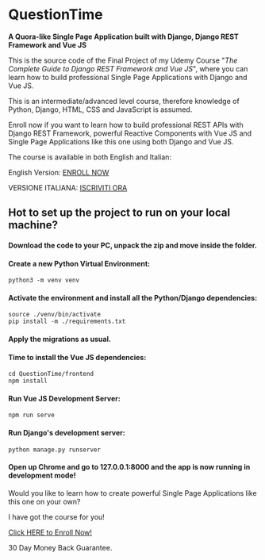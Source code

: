 # QuestionTime
**A Quora-like Single Page Application built with Django, Django REST Framework and Vue JS**

This is the source code of the Final Project of my Udemy Course "*The Complete Guide to Django REST Framework and Vue JS*", where you can learn how to build professional Single Page Applications with Django and Vue JS. 

This is an intermediate/advanced level course, therefore knowledge of Python, Django, HTML, CSS and JavaScript is assumed. 

Enroll now if you want to learn how to build professional REST APIs with Django REST Framework, powerful Reactive Components with Vue JS and Single Page Applications like this one using both Django and Vue JS.

The course is available in both English and Italian:

English Version: [ENROLL NOW](https://www.udemy.com/the-complete-guide-to-django-rest-framework-and-vue-js/?couponCode=GITHUB_PROMO)

VERSIONE ITALIANA: [ISCRIVITI ORA](https://www.udemy.com/guida-per-sviluppatori-a-django-rest-framework-e-vue-js/?couponCode=OFFERTA_LANCIO)

## Hot to set up the project to run on your local machine?

#### Download the code to your PC, unpack the zip and move inside the folder.

#### Create a new Python Virtual Environment:
```
python3 -m venv venv
```

#### Activate the environment and install all the Python/Django dependencies:

```
source ./venv/bin/activate
pip install -m ./requirements.txt
```

#### Apply the migrations as usual.

#### Time to install the Vue JS dependencies:
```
cd QuestionTime/frontend
npm install
```

#### Run Vue JS Development Server:
```
npm run serve
```

#### Run Django's development server:
```
python manage.py runserver
```

#### Open up Chrome and go to 127.0.0.1:8000 and the app is now running in development mode!

Would you like to learn how to create powerful Single Page Applications like this one on your own?

I have got the course for you!

[Click HERE to Enroll Now!](https://www.udemy.com/the-complete-guide-to-django-rest-framework-and-vue-js/?couponCode=PROMO_LAUNCH)

30 Day Money Back Guarantee.
